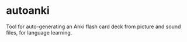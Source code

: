 # autoanki
Tool for auto-generating an Anki flash card deck from picture and sound files, for language learning.
